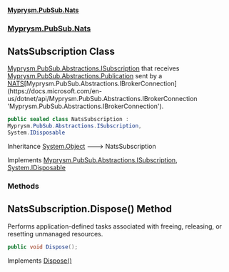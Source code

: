 #### [Myprysm.PubSub.Nats](index.md 'index')
### [Myprysm.PubSub.Nats](index.md#Myprysm_PubSub_Nats 'Myprysm.PubSub.Nats')
## NatsSubscription Class
[Myprysm.PubSub.Abstractions.ISubscription](https://docs.microsoft.com/en-us/dotnet/api/Myprysm.PubSub.Abstractions.ISubscription 'Myprysm.PubSub.Abstractions.ISubscription') that receives [Myprysm.PubSub.Abstractions.Publication](https://docs.microsoft.com/en-us/dotnet/api/Myprysm.PubSub.Abstractions.Publication 'Myprysm.PubSub.Abstractions.Publication') sent by a [NATS](https://nats.io/ 'https://nats.io/')[Myprysm.PubSub.Abstractions.IBrokerConnection](https://docs.microsoft.com/en-us/dotnet/api/Myprysm.PubSub.Abstractions.IBrokerConnection 'Myprysm.PubSub.Abstractions.IBrokerConnection').  
            
```csharp
public sealed class NatsSubscription :
Myprysm.PubSub.Abstractions.ISubscription,
System.IDisposable
```

Inheritance [System.Object](https://docs.microsoft.com/en-us/dotnet/api/System.Object 'System.Object') &#129106; NatsSubscription  

Implements [Myprysm.PubSub.Abstractions.ISubscription](https://docs.microsoft.com/en-us/dotnet/api/Myprysm.PubSub.Abstractions.ISubscription 'Myprysm.PubSub.Abstractions.ISubscription'), [System.IDisposable](https://docs.microsoft.com/en-us/dotnet/api/System.IDisposable 'System.IDisposable')  
### Methods
<a name='Myprysm_PubSub_Nats_NatsSubscription_Dispose()'></a>
## NatsSubscription.Dispose() Method
Performs application-defined tasks associated with freeing, releasing, or resetting unmanaged resources.
```csharp
public void Dispose();
```

Implements [Dispose()](https://docs.microsoft.com/en-us/dotnet/api/System.IDisposable.Dispose 'System.IDisposable.Dispose')  
  
